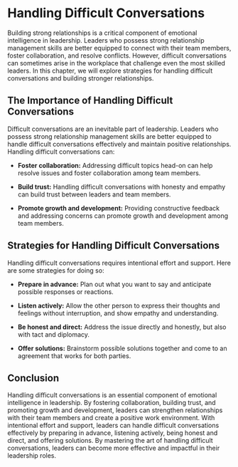Handling Difficult Conversations
===================================================================

Building strong relationships is a critical component of emotional intelligence in leadership. Leaders who possess strong relationship management skills are better equipped to connect with their team members, foster collaboration, and resolve conflicts. However, difficult conversations can sometimes arise in the workplace that challenge even the most skilled leaders. In this chapter, we will explore strategies for handling difficult conversations and building stronger relationships.

The Importance of Handling Difficult Conversations
--------------------------------------------------

Difficult conversations are an inevitable part of leadership. Leaders who possess strong relationship management skills are better equipped to handle difficult conversations effectively and maintain positive relationships. Handling difficult conversations can:

* **Foster collaboration:** Addressing difficult topics head-on can help resolve issues and foster collaboration among team members.

* **Build trust:** Handling difficult conversations with honesty and empathy can build trust between leaders and team members.

* **Promote growth and development:** Providing constructive feedback and addressing concerns can promote growth and development among team members.

Strategies for Handling Difficult Conversations
-----------------------------------------------

Handling difficult conversations requires intentional effort and support. Here are some strategies for doing so:

* **Prepare in advance:** Plan out what you want to say and anticipate possible responses or reactions.

* **Listen actively:** Allow the other person to express their thoughts and feelings without interruption, and show empathy and understanding.

* **Be honest and direct:** Address the issue directly and honestly, but also with tact and diplomacy.

* **Offer solutions:** Brainstorm possible solutions together and come to an agreement that works for both parties.

Conclusion
----------

Handling difficult conversations is an essential component of emotional intelligence in leadership. By fostering collaboration, building trust, and promoting growth and development, leaders can strengthen relationships with their team members and create a positive work environment. With intentional effort and support, leaders can handle difficult conversations effectively by preparing in advance, listening actively, being honest and direct, and offering solutions. By mastering the art of handling difficult conversations, leaders can become more effective and impactful in their leadership roles.
